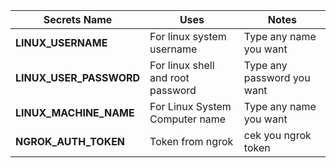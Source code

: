 Secrets Name | Uses | Notes
----- | ----- | -----
**LINUX_USERNAME** | For linux system username | Type any name you want
**LINUX_USER_PASSWORD** | For linux shell and root password | Type any password you want
**LINUX_MACHINE_NAME** | For Linux System Computer name | Type any name you want
**NGROK_AUTH_TOKEN** | Token from ngrok | cek you ngrok token

